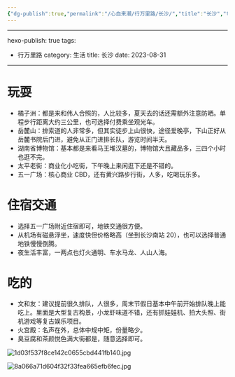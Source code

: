 ```yaml
---
{"dg-publish":true,"permalink":"/心血来潮/行万里路/长沙/","title":"长沙","tags":["行万里路"],"noteIcon":"1","created":"2023-08-31T10:13:50.469+08:00","updated":"2024-11-13T20:41:10.787+08:00"}
---
```


---
hexo-publish: true
tags:
  - 行万里路
category: 生活
title: 长沙
date: 2023-08-31
---

# 玩耍

- 橘子洲：都是来和伟人合照的，人比较多，夏天去的话还需额外注意防晒。单程步行距离大约三公里，也可选择付费乘坐观光车。
- 岳麓山：排索道的人非常多，但其实徒步上山很快，途径爱晚亭，下山正好从岳麓书院后门进，避免从正门进排长队，游览时间半天。
- 湖南省博物馆：基本都是来看马王堆汉墓的，博物馆大且藏品多，三四个小时也逛不完。
- 太平老街：商业化小吃街，下午晚上来闲逛下还是不错的。
- 五一广场：核心商业 CBD，还有黄兴路步行街，人多，吃喝玩乐多。

# 住宿交通

- 选择五一广场附近住宿即可，地铁交通很方便。
- 从机场有磁悬浮坐，速度快但价格略高（坐到长沙南站 20），也可以选择普通地铁慢慢倒腾。
- 夜生活丰富，一两点也灯火通明、车水马龙、人山人海。

# 吃的

- 文和友：建议提前很久排队，人很多，周末节假日基本中午前开始排队晚上能吃上。里面是大型复古构景，小龙虾味道不错，还有抓娃娃机、拍大头照、街机游戏等复古娱乐项目。
- 火宫殿：名声在外，总体中规中矩，份量略少。
- 臭豆腐和茶颜悦色满大街都是，随意选择即可。

![1d03f537f8ce142c0655cbd441fb140.jpg](https://s2.loli.net/2023/08/31/9vkT7oSGJbxZmzD.jpg)

![8a066a71d604f32f33fea665efb6fec.jpg](https://s2.loli.net/2023/08/31/fZ9SKiUGH1DFAxI.jpg)
